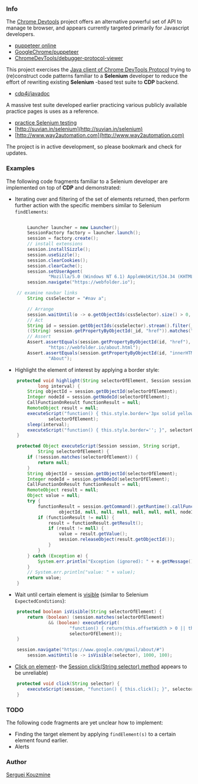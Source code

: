 ### Info
The [Chrome Devtools](https://github.com/ChromeDevTools/awesome-chrome-devtools)
 project 
 offers an alternative powerful set of API to manage te browser, and appears currently targeted primarily for Javascript developers.
  * [puppeteer online](https://try-puppeteer.appspot.com/)
  * [GoogleChrome/puppeteer](https://github.com/GoogleChrome/puppeteer)
  * [ChromeDevTools/debugger-protocol-viewer](https://github.com/ChromeDevTools/debugger-protocol-viewer)

This project exercises the [Java client of Chrome DevTools Protocol](https://github.com/webfolderio/cdp4j) trying to (re)construct code patterns familiar to a __Selenium__ developer to reduce the effort of rewriting existing __Selenium__ -based test suite to __CDP__ backend.

  * [cdp4j/javadoc](https://webfolder.io/cdp4j/javadoc/index.html)


A massive test suite developed earlier practicing various publicly available practice pages is uses as a reference.
  * [practice Selenium testing](https://github.com/sergueik/selenium_java/tree/master/java8)
  * [http://suvian.in/selenium](http://suvian.in/selenium)
  * [http://www.way2automation.com](http://www.way2automation.com)


The project is in active development, so please bookmark and check for updates.

### Examples
The following code fragments familiar to a Selenium developer are implemented on top of __CDP__ and demonstrated:

* Iterating over and filtering of the set of elements returned, then perform further action with the specific members similar to Selenium `findElements`:
```java

		Launcher launcher = new Launcher();
		SessionFactory factory = launcher.launch();
		session = factory.create();
		// install extensions
		session.installSizzle();
		session.useSizzle();
		session.clearCookies();
		session.clearCache();
		session.setUserAgent(
				"Mozilla/5.0 (Windows NT 6.1) AppleWebKit/534.34 (KHTML, like Gecko) PhantomJS/1.9.7 Safari/534.34");
		session.navigate("https://webfolder.io");

    // examine navbar links
		String cssSelector = "#nav a";

		// Arrange
		session.waitUntil(o -> o.getObjectIds(cssSelector).size() > 0, 1000, 100);
		// Act
		String id = session.getObjectIds(cssSelector).stream().filter(_id ->
		((String) session.getPropertyByObjectId(_id, "href")).matches(".*about.html$")).collect(Collectors.toList()).get(0);
		// Assert
		Assert.assertEquals(session.getPropertyByObjectId(id, "href"),
				"https://webfolder.io/about.html");
		Assert.assertEquals(session.getPropertyByObjectId(id, "innerHTML"),
				"About");
```
* Highlight the element of interest by applying a border style:
```java
	protected void highlight(String selectorOfElement, Session session,
			long interval) {
		String objectId = session.getObjectId(selectorOfElement);
		Integer nodeId = session.getNodeId(selectorOfElement);
		CallFunctionOnResult functionResult = null;
		RemoteObject result = null;
		executeScript("function() { this.style.border='3px solid yellow'; }",
				selectorOfElement);
		sleep(interval);
		executeScript("function() { this.style.border=''; }", selectorOfElement);
	}

	protected Object executeScript(Session session, String script,
			String selectorOfElement) {
		if (!session.matches(selectorOfElement)) {
			return null;
		}
		String objectId = session.getObjectId(selectorOfElement);
		Integer nodeId = session.getNodeId(selectorOfElement);
		CallFunctionOnResult functionResult = null;
		RemoteObject result = null;
		Object value = null;
		try {
			functionResult = session.getCommand().getRuntime().callFunctionOn(script,
					objectId, null, null, null, null, null, null, nodeId, null);
			if (functionResult != null) {
				result = functionResult.getResult();
				if (result != null) {
					value = result.getValue();
					session.releaseObject(result.getObjectId());
				}
			}
		} catch (Exception e) {
			System.err.println("Exception (ignored): " + e.getMessage());
		}
		// System.err.println("value: " + value);
		return value;
	}

```
* Wait until certain element is [visible](https://stackoverflow.com/questions/1343237/how-to-check-elements-visibility-via-javascript) (similar to Selenium `ExpectedConditions`):
```java
	protected boolean isVisible(String selectorOfElement) {
		return (boolean) (session.matches(selectorOfElement)
				&& (boolean) executeScript(
						"function() { return(this.offsetWidth > 0 || this.offsetHeight > 0); }",
						selectorOfElement));
	}

    session.navigate("https://www.google.com/gmail/about/#")
		session.waitUntil(o -> isVisible(selector), 1000, 100);

```
* [Click on element](https://www.w3schools.com/jsref/met_html_click.asp)- the [Session click(String selector) method](https://webfolder.io/cdp4j/javadoc/io/webfolder/cdp/session/Mouse.html#click-java.lang.String-) appears to be unreliable)
```java
	protected void click(String selector) {
		executeScript(session, "function() { this.click(); }", selector);
	}
```

### TODO

The following code fragments are yet unclear how to implement:

* Finding the target element by applying `findElement(s)` to a certain element found earlier.
* Alerts

### Author
[Serguei Kouzmine](kouzmine_serguei@yahoo.com)
